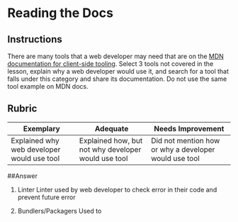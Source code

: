 # Reading the Docs

## Instructions

There are many tools that a web developer may need that are on the [MDN documentation for client-side tooling](https://developer.mozilla.org/en-US/docs/Learn/Tools_and_testing/Understanding_client-side_tools/Overview). Select 3 tools not covered in the lesson, explain why a web developer would use it, and search for a tool that falls under this category and share its documentation. Do not use the same tool example on MDN docs.

## Rubric

Exemplary | Adequate | Needs Improvement
--- | --- | -- |
|Explained why web developer would use tool| Explained how, but not why developer would use tool| Did not mention how or why a developer would use tool  |

##Answer

1. Linter
Linter used by web developer to check error in their code and prevent future error

2. Bundlers/Packagers
Used to 
